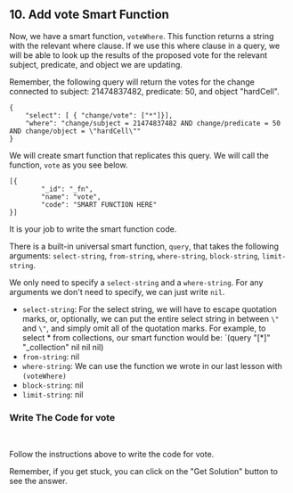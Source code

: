## 10. Add vote Smart Function

Now, we have a smart function, `voteWhere`. This function returns a string with the relevant where clause. If we use this where clause in a query, we will be able to look up the results of the proposed vote for the relevant subject, predicate, and object we are updating. 

Remember, the following query will return the votes for the change connected to subject: 21474837482, predicate: 50, and object "hardCell".

```
{
    "select": [ { "change/vote": ["*"]}],
    "where": "change/subject = 21474837482 AND change/predicate = 50 AND change/object = \"hardCell\""
}
```
We will create smart function that replicates this query. We will call the function, `vote` as you see below. 

```
[{
        "_id": "_fn",
        "name": "vote",
        "code": "SMART FUNCTION HERE"
}]
```

It is your job to write the smart function code. 

There is a built-in universal smart function, `query`, that takes the following arguments: `select-string`, `from-string`, `where-string`, `block-string`, `limit-string`.

We only need to specify a `select-string` and a `where-string`. For any arguments we don't need to specify, we can just write `nil`. 

- `select-string`: For the select string, we will have to escape quotation marks, or, optionally, we can put the entire select string in between `\"` and `\"`, and simply omit all of the quotation marks. For example, to select * from collections, our smart function would be: `(query \"[*]\" \"_collection\" nil nil nil)
- `from-string`: nil
- `where-string`: We can use the function we wrote in our last lesson with `(voteWhere)`
- `block-string`: nil
- `limit-string`: nil

<div class="challenge">
<h3>Write The Code for vote</h3>
<br/>
<p>Follow the instructions above to write the code for vote.</p>
<p>Remember, if you get stuck, you can click on the "Get Solution" button to see the answer.</p>
</div>
<br/>
<br/>
